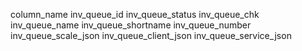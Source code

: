 column_name
inv_queue_id
inv_queue_status
inv_queue_chk
inv_queue_name
inv_queue_shortname
inv_queue_number
inv_queue_scale_json
inv_queue_client_json
inv_queue_service_json
